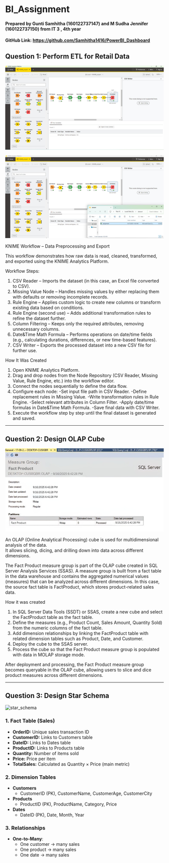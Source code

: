 # BI_Assignment

#### Prepared by Gunti Samhitha (160122737147) and M Sudha Jennifer (160122737150) from IT 3 , 4th year
#### GitHub Link: https://github.com/Samhitha1416/PowerBI_Dashboard

## Question 1: Perform ETL for Retail Data
![alt text](screenshots/question1_1.jpg)

![alt text](screenshots/question1_2.jpg)

KNIME Workflow – Data Preprocessing and Export

This workflow demonstrates how raw data is read, cleaned, transformed, and exported using the KNIME Analytics Platform.

Workflow Steps:

1. CSV Reader – Imports the dataset (in this case, an Excel file converted to CSV).
2. Missing Value Node – Handles missing values by either replacing them with defaults or removing incomplete records.
3. Rule Engine – Applies custom logic to create new columns or transform existing data based on conditions.
4. Rule Engine (second use) – Adds additional transformation rules to refine the dataset further.
5. Column Filtering – Keeps only the required attributes, removing unnecessary columns.
6. Date&Time Math Formula – Performs operations on date/time fields (e.g., calculating durations, differences, or new time-based features).
7. CSV Writer – Exports the processed dataset into a new CSV file for further use.

How It Was Created

1. Open KNIME Analytics Platform.
2. Drag and drop nodes from the Node Repository (CSV Reader, Missing Value, Rule Engine, etc.) into the workflow editor.
3. Connect the nodes sequentially to define the data flow.
4. Configure each node:
    -Set input file path in CSV Reader.
    -Define replacement rules in Missing Value.
    -Write transformation rules in Rule Engine.
    -Select relevant attributes in Column Filter.
    -Apply date/time formulas in Date&Time Math Formula.
    -Save final data with CSV Writer.
5. Execute the workflow step by step until the final dataset is generated and saved.

---
## Question 2: Design OLAP Cube

![olap_cube_execution](screenshots/olap_cube_execution.png) 

An OLAP (Online Analytical Processing) cube is used for multidimensional analysis of the data.  
It allows slicing, dicing, and drilling down into data across different dimensions.

The Fact Product measure group is part of the OLAP cube created in SQL Server Analysis Services (SSAS). A measure group is built from a fact table in the data warehouse and contains the aggregated numerical values (measures) that can be analyzed across different dimensions. In this case, the source fact table is FactProduct, which stores product-related sales data.

How it was created

1. In SQL Server Data Tools (SSDT) or SSAS, create a new cube and select the FactProduct table as the fact table.
2. Define the measures (e.g., Product Count, Sales Amount, Quantity Sold) from the numeric columns of the fact table.
3. Add dimension relationships by linking the FactProduct table with related dimension tables such as Product, Date, and Customer.
4. Deploy the cube to the SSAS server.
5. Process the cube so that the Fact Product measure group is populated with data in MOLAP storage mode.

After deployment and processing, the Fact Product measure group becomes queryable in the OLAP cube, allowing users to slice and dice product measures across different dimensions.

---

## Question 3: Design Star Schema


<img width="1359" height="600" alt="star_schema" src="https://github.com/user-attachments/assets/e8f65527-7b5c-445c-b298-bd2b923417d4" />

### 1. Fact Table (Sales)
- **OrderID:** Unique sales transaction ID  
- **CustomerID:** Links to Customers table  
- **DateID:** Links to Dates table  
- **ProductID:** Links to Products table  
- **Quantity:** Number of items sold  
- **Price:** Price per item  
- **TotalSales:** Calculated as Quantity × Price (main metric)  

### 2. Dimension Tables
- **Customers**
  - CustomerID (PK), CustomerName, CustomerAge, CustomerCity  
- **Products**
  - ProductID (PK), ProductName, Category, Price  
- **Dates**
  - DateID (PK), Date, Month, Year  

### 3. Relationships
- **One-to-Many**:
  - One customer → many sales  
  - One product → many sales  
  - One date → many sales

  
